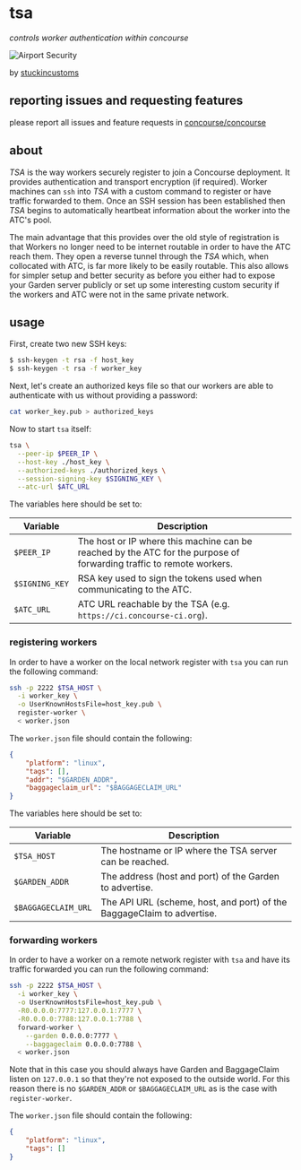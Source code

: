 # tsa

*controls worker authentication within concourse*

![Airport Security](https://farm4.staticflickr.com/3558/3768304342_747d4904a8_z_d.jpg)

by [stuckincustoms](https://www.flickr.com/photos/stuckincustoms/3768304342)

## reporting issues and requesting features

please report all issues and feature requests in [concourse/concourse](https://github.com/concourse/concourse/issues)

## about

*TSA* is the way workers securely register to join a Concourse deployment. It provides authentication and transport encryption (if required). Worker machines can `ssh` into *TSA* with a custom command to register or have traffic forwarded to them. Once an SSH session has been established then *TSA* begins to automatically heartbeat information about the worker into the ATC's pool.

The main advantage that this provides over the old style of registration is that Workers no longer need to be internet routable in order to have the ATC reach them. They open a reverse tunnel through the *TSA* which, when collocated with ATC, is far more likely to be easily routable. This also allows for simpler setup and better security as before you either had to expose your Garden server publicly or set up some interesting custom security if the workers and ATC were not in the same private network.

## usage

First, create two new SSH keys:

```bash
$ ssh-keygen -t rsa -f host_key
$ ssh-keygen -t rsa -f worker_key
```

Next, let's create an authorized keys file so that our workers are able to authenticate with us without providing a password:

```bash
cat worker_key.pub > authorized_keys
```

Now to start `tsa` itself:

```bash
tsa \
  --peer-ip $PEER_IP \
  --host-key ./host_key \
  --authorized-keys ./authorized_keys \
  --session-signing-key $SIGNING_KEY \
  --atc-url $ATC_URL
```

The variables here should be set to:

| Variable             | Description                                                                                               |
|----------------------|-----------------------------------------------------------------------------------------------------------|
| `$PEER_IP`           | The host or IP where this machine can be reached by the ATC for the purpose of forwarding traffic to remote workers. |
| `$SIGNING_KEY`       | RSA key used to sign the tokens used when communicating to the ATC.                                                    |
| `$ATC_URL`           | ATC URL reachable by the TSA (e.g. `https://ci.concourse-ci.org`).                                                     |

### registering workers

In order to have a worker on the local network register with `tsa` you can run the following command:

```bash
ssh -p 2222 $TSA_HOST \
  -i worker_key \
  -o UserKnownHostsFile=host_key.pub \
  register-worker \
  < worker.json
```

The `worker.json` file should contain the following:

```json
{
    "platform": "linux",
    "tags": [],
    "addr": "$GARDEN_ADDR",
    "baggageclaim_url": "$BAGGAGECLAIM_URL"
}
```

The variables here should be set to:

| Variable             | Description                                                             |
|----------------------|-------------------------------------------------------------------------|
| `$TSA_HOST`          | The hostname or IP where the TSA server can be reached.                 |
| `$GARDEN_ADDR`       | The address (host and port) of the Garden to advertise.                 |
| `$BAGGAGECLAIM_URL`  | The API URL (scheme, host,  and port) of the BaggageClaim to advertise. |


### forwarding workers

In order to have a worker on a remote network register with `tsa` and have its traffic forwarded you can run the following command:

```bash
ssh -p 2222 $TSA_HOST \
  -i worker_key \
  -o UserKnownHostsFile=host_key.pub \
  -R0.0.0.0:7777:127.0.0.1:7777 \
  -R0.0.0.0:7788:127.0.0.1:7788 \
  forward-worker \
    --garden 0.0.0.0:7777 \
    --baggageclaim 0.0.0.0:7788 \
  < worker.json
```

Note that in this case you should always have Garden and BaggageClaim listen on `127.0.0.1` so that they're not exposed to the outside world. For this reason there is no `$GARDEN_ADDR` or `$BAGGAGECLAIM_URL` as is the case with `register-worker`.

The `worker.json` file should contain the following:

```json
{
    "platform": "linux",
    "tags": []
}
```
